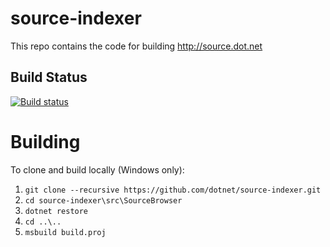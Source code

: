 # source-indexer
This repo contains the code for building http://source.dot.net

## Build Status
[![Build status](https://dev.azure.com/mseng/Tools/_apis/build/status/.NET%20Core%20Source%20Index)](https://dev.azure.com/mseng/Tools/_build/latest?definitionId=5341)

# Building

To clone and build locally (Windows only):
1. `git clone --recursive https://github.com/dotnet/source-indexer.git`
2. `cd source-indexer\src\SourceBrowser`
3. `dotnet restore`
4. `cd ..\..`
5. `msbuild build.proj`

